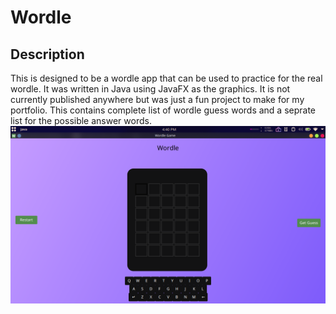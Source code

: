 # Wordle
## Description
This is designed to be a wordle app that can be used to practice for the real wordle. It was written in Java using JavaFX as the graphics. It is not currently published anywhere but was just a fun project to make for my portfolio.
This contains complete list of wordle guess words and a seprate list for the possible answer words.
![Alt text](Images/Screenshot_20231205_164100.png?raw=true "Title")
